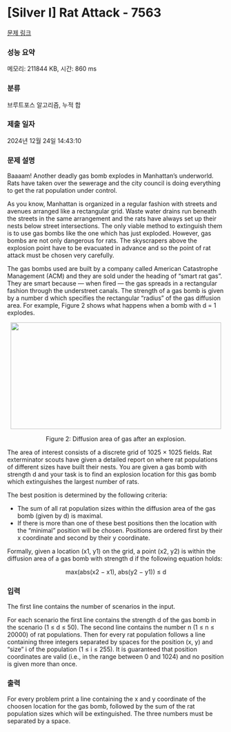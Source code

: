 # [Silver I] Rat Attack - 7563 

[문제 링크](https://www.acmicpc.net/problem/7563) 

### 성능 요약

메모리: 211844 KB, 시간: 860 ms

### 분류

브루트포스 알고리즘, 누적 합

### 제출 일자

2024년 12월 24일 14:43:10

### 문제 설명

<p>Baaaam! Another deadly gas bomb explodes in Manhattan’s underworld. Rats have taken over the sewerage and the city council is doing everything to get the rat population under control.</p>

<p>As you know, Manhattan is organized in a regular fashion with streets and avenues arranged like a rectangular grid. Waste water drains run beneath the streets in the same arrangement and the rats have always set up their nests below street intersections. The only viable method to extinguish them is to use gas bombs like the one which has just exploded. However, gas bombs are not only dangerous for rats. The skyscrapers above the explosion point have to be evacuated in advance and so the point of rat attack must be chosen very carefully.</p>

<p>The gas bombs used are built by a company called American Catastrophe Management (ACM) and they are sold under the heading of “smart rat gas”. They are smart because — when fired — the gas spreads in a rectangular fashion through the understreet canals. The strength of a gas bomb is given by a number d which specifies the rectangular “radius” of the gas diffusion area. For example, Figure 2 shows what happens when a bomb with d = 1 explodes.</p>

<p style="text-align: center;"><img alt="" src="https://onlinejudgeimages.s3-ap-northeast-1.amazonaws.com/problem/7563/1.png" style="height:247px; width:488px"></p>

<p style="text-align: center;">Figure 2: Diffusion area of gas after an explosion.</p>

<p>The area of interest consists of a discrete grid of 1025 × 1025 fields. Rat exterminator scouts have given a detailed report on where rat populations of different sizes have built their nests. You are given a gas bomb with strength d and your task is to find an explosion location for this gas bomb which extinguishes the largest number of rats.</p>

<p>The best position is determined by the following criteria:</p>

<ul>
	<li>The sum of all rat population sizes within the diffusion area of the gas bomb (given by d) is maximal.</li>
	<li>If there is more than one of these best positions then the location with the “minimal” position will be chosen. Positions are ordered first by their x coordinate and second by their y coordinate.</li>
</ul>

<p>Formally, given a location (x1, y1) on the grid, a point (x2, y2) is within the diffusion area of a gas bomb with strength d if the following equation holds:</p>

<p style="text-align: center;">max(abs(x2 − x1), abs(y2 − y1)) ≤ d</p>

### 입력 

 <p>The first line contains the number of scenarios in the input.</p>

<p>For each scenario the first line contains the strength d of the gas bomb in the scenario (1 ≤ d ≤ 50). The second line contains the number n (1 ≤ n ≤ 20000) of rat populations. Then for every rat population follows a line containing three integers separated by spaces for the position (x, y) and “size” i of the population (1 ≤ i ≤ 255). It is guaranteed that position coordinates are valid (i.e., in the range between 0 and 1024) and no position is given more than once.</p>

### 출력 

 <p>For every problem print a line containing the x and y coordinate of the choosen location for the gas bomb, followed by the sum of the rat population sizes which will be extinguished. The three numbers must be separated by a space.</p>

